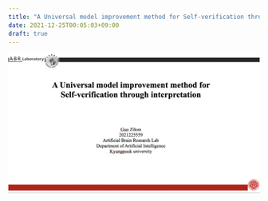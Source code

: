 ```yaml
---
title: "A Universal model improvement method for Self-verification through interpretation"
date: 2021-12-25T00:05:03+09:00
draft: true
---
```

![20220108000657](https://raw.githubusercontent.com/Gzk738/vps_picgo/master/images/20220108000657.png)
